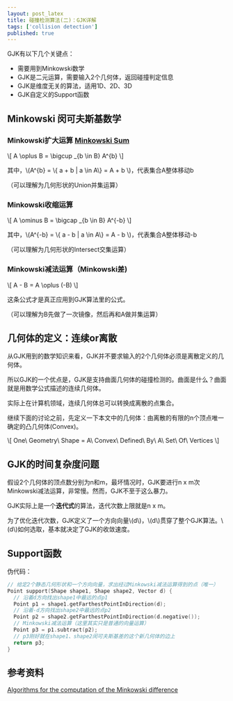 ```yaml
---
layout: post_latex
title: 碰撞检测算法(二)：GJK详解
tags: ['collision detection']
published: true
---
```


GJK有以下几个关键点：

- 需要用到Minkowski数学
- GJK是二元运算，需要输入2个几何体，返回碰撞判定信息
- GJK是维度无关的算法，适用1D、2D、3D
- GJK自定义的Support函数


<!--more-->

## Minkowski 闵可夫斯基数学

### Minkowski扩大运算  [Minkowski Sum](https://en.wikipedia.org/wiki/Minkowski_addition)

\\[ A \oplus B = \\bigcup \_\{b \in B} A\^\{b\}  \\]

其中，\\(A\^\{b\} = \\{ a + b | a \\in A\\}  = A + b \\)，代表集合A整体移动b

（可以理解为几何形状的Union并集运算）

### Minkowski收缩运算 

\\[ A \ominus B = \\bigcap \_\{b \in B} A\^\{-b\}  \\]

其中，\\(A\^\{-b\} = \\{ a - b | a \\in A\\}  = A - b \\)，代表集合A整体移动-b

（可以理解为几何形状的Intersect交集运算）

### Minkowski减法运算（Minkowski差)

\\[ A - B =  A \oplus (-B)  \\]

这条公式才是真正应用到GJK算法里的公式。

（可以理解为B先做了一次镜像，然后再和A做并集运算）


## 几何体的定义：连续or离散

从GJK用到的数学知识来看，GJK并不要求输入的2个几何体必须是离散定义的几何体。

所以GJK的一个优点是，GJK是支持曲面几何体的碰撞检测的。曲面是什么？曲面就是用数学公式描述的连续几何体。

实际上在计算机领域，连续几何体总可以转换成离散的点集合。

继续下面的讨论之前，先定义一下本文中的几何体：由离散的有限的n个顶点唯一确定的凸几何体(Convex)。

\\[ One\ Geometry\ Shape = A\ Convex\ Defined\ By\ A\ Set\ Of\ Vertices \\]


## GJK的时间复杂度问题

假设2个几何体的顶点数分别为n和m，最坏情况时，GJK要进行n x m次Minkowski减法运算，非常慢。然而，GJK不至于这么暴力。

GJK实际上是一个**迭代式**的算法，迭代次数上限就是n x m。

为了优化迭代次数，GJK定义了一个方向向量\\(d\\)，\\(d\\)贯穿了整个GJK算法。\\(d\\)如何选取，基本就决定了GJK的收敛速度。


## Support函数

伪代码：

```c
// 给定2个静态几何形状和一个方向向量，求出经过Minkowski减法运算得到的点（唯一）
Point support(Shape shape1, Shape shape2, Vector d) {
  // 沿着d方向找出shape1中最远的点p1
  Point p1 = shape1.getFarthestPointInDirection(d);
  // 沿着-d方向找出shape2中最远的点p2
  Point p2 = shape2.getFarthestPointInDirection(d.negative());
  // Minkowski减法运算（这里其实只是普通的向量运算）
  Point p3 = p1.subtract(p2);
  // p3刚好就在shape1、shape2闵可夫斯基差的这个新几何体的边上
  return p3;
}
```

## 参考资料

[Algorithms for the computation of the
Minkowski difference](file:///Users/wyman/Downloads/Tomiczkova.pdf)
